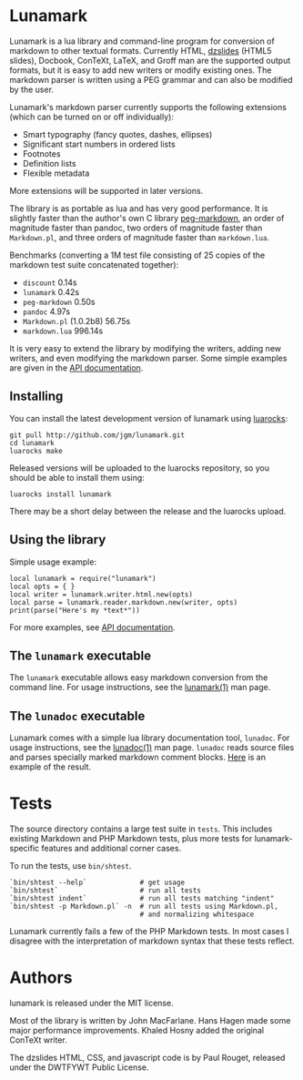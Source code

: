# Lunamark

Lunamark is a lua library and command-line program for conversion of markdown
to other textual formats. Currently HTML, [dzslides] (HTML5 slides),
Docbook, ConTeXt, LaTeX, and Groff man are the supported output formats, but
it is easy to add new writers or modify existing ones. The markdown parser is
written using a PEG grammar and can also be modified by the user.

Lunamark's markdown parser currently supports the following extensions (which
can be turned on or off individually):

  - Smart typography (fancy quotes, dashes, ellipses)
  - Significant start numbers in ordered lists
  - Footnotes
  - Definition lists
  - Flexible metadata

More extensions will be supported in later versions.

The library is as portable as lua and has very good performance.
It is slightly faster than the author's own C library
[peg-markdown](http://github.com/jgm/peg-markdown), an order of
magnitude faster than pandoc, two orders of magnitude
faster than `Markdown.pl`, and three orders of magnitude
faster than `markdown.lua`.

Benchmarks (converting a 1M test file consisting of 25 copies of the
markdown test suite concatenated together):

* `discount` 0.14s
* `lunamark` 0.42s
* `peg-markdown` 0.50s
* `pandoc` 4.97s
* `Markdown.pl` (1.0.2b8) 56.75s
* `markdown.lua` 996.14s

It is very easy to extend the library by modifying the writers,
adding new writers, and even modifying the markdown parser. Some
simple examples are given in the [API documentation].

## Installing

You can install the latest development version of
lunamark using [luarocks](http://www.luarocks.org):

    git pull http://github.com/jgm/lunamark.git
    cd lunamark
    luarocks make

Released versions will be uploaded to the luarocks
repository, so you should be able to install them using:

    luarocks install lunamark

There may be a short delay between the release and the
luarocks upload.

## Using the library

Simple usage example:

    local lunamark = require("lunamark")
    local opts = { }
    local writer = lunamark.writer.html.new(opts)
    local parse = lunamark.reader.markdown.new(writer, opts)
    print(parse("Here's my *text*"))

For more examples, see [API documentation].

## The `lunamark` executable

The `lunamark` executable allows easy markdown conversion from the command
line.  For usage instructions, see the [lunamark(1)] man page.

## The `lunadoc` executable

Lunamark comes with a simple lua library documentation tool, `lunadoc`.
For usage instructions, see the [lunadoc(1)] man page.
`lunadoc` reads source files and parses specially marked markdown
comment blocks.  [Here][API documentation] is an example of the result.

# Tests

The source directory contains a large test suite in `tests`.
This includes existing Markdown and PHP Markdown tests, plus more
tests for lunamark-specific features and additional corner cases.

To run the tests, use `bin/shtest`.

    `bin/shtest --help`             # get usage
    `bin/shtest`                    # run all tests
    `bin/shtest indent`             # run all tests matching "indent"
    `bin/shtest -p Markdown.pl` -n  # run all tests using Markdown.pl,
                                    # and normalizing whitespace

Lunamark currently fails a few of the PHP Markdown tests.
In most cases I disagree with the interpretation of markdown
syntax that these tests reflect.

# Authors

lunamark is released under the MIT license.

Most of the library is written by John MacFarlane.  Hans Hagen
made some major performance improvements.  Khaled Hosny added the
original ConTeXt writer.

The dzslides HTML, CSS, and javascript code is by Paul Rouget, released under
the DWTFYWT Public License.

[API documentation]: http://jgm.github.com/lunamark/doc/
[lunamark(1)]: http://jgm.github.com/lunamark/lunamark.1.html
[lunadoc(1)]: http://jgm.github.com/lunamark/lunadoc.1.html
[dzslides]: http://paulrouget.com/dzslides/ 
